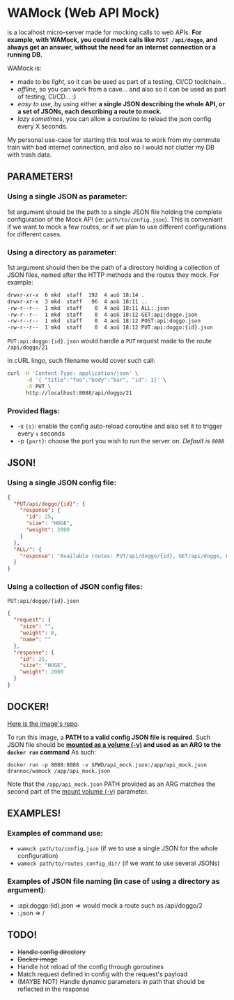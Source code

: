 # WAMock (Web API Mock)

is a localhost micro-server made for mocking calls to web APIs.
**For example, with WAMock, you could mock calls like `POST /api/doggo`, and always get an answer, without the need for an internet connection or a running DB.**

WAMock is:

- made to be _light_, so it can be used as part of a testing, CI/CD toolchain...
- _offline_, so you can work from a cave... and also so it can be used as part of testing, CI/CD... :)
- _easy to use_, by using either **a single JSON describing the whole API, or a set of JSONs, each describing a route to mock**.
- _lazy sometimes_, you can allow a coroutine to reload the json config every X seconds.

My personal use-case for starting this tool was to work from my commute train with bad internet connection, and also so I would not clutter my DB with trash data.

## PARAMETERS!

### Using a single JSON as parameter:

1st argument should be the path to a single JSON file holding the complete configuration of the Mock API (ie: `path/to/config.json`). This is conveniant if we want to mock a few routes, or if we plan to use different configurations for different cases.

### Using a directory as parameter:

1st argument should then be the path of a directory holding a collection of JSON files, named after the HTTP methods and the routes they mock. For example:

```sh
drwxr-xr-x  6 mkd  staff  192  4 aoû 18:14 .
drwxr-xr-x  3 mkd  staff   96  4 aoû 18:11 ..
-rw-r--r--  1 mkd  staff    0  4 aoû 18:11 ALL:.json
-rw-r--r--  1 mkd  staff    0  4 aoû 18:12 GET:api:doggo.json
-rw-r--r--  1 mkd  staff    0  4 aoû 18:12 POST:api:doggo.json
-rw-r--r--  1 mkd  staff    0  4 aoû 18:12 PUT:api:doggo:{id}.json
```

`PUT:api:doggo:{id}.json` would handle a `PUT` request made to the route `/api/doggo/21`

In cURL lingo, such filename would cover such call:

```sh
curl -H 'Content-Type: application/json' \
      -d '{ "title":"foo","body":"bar", "id": 1}' \
      -X PUT \
      http://localhost:8088/api/doggo/21
```

### Provided flags:

- -x `{s}`: enable the config auto-reload coroutine and also set it to trigger every `s` seconds
- -p `{port}`: choose the port you wish to run the server on. _Default is `8088`_

## JSON!

### Using a single JSON config file:

```json
{
  "PUT/api/doggo/{id}": {
    "response": {
      "id": 25,
      "size": "HUGE",
      "weight": 2000
    }
  },
  "ALL/": {
    "response": "Available routes: PUT/api/doggo/{id}, GET/api/doggo, POST /api/doggo"
  }
}
```

### Using a collection of JSON config files:

`PUT:api/doggo/{id}.json`

```json
{
  "request": {
    "size": "",
    "weight": 0,
    "name": ""
  },
  "response": {
    "id": 25,
    "size": "HUGE",
    "weight": 2000
  }
}
```

## DOCKER!

[Here is the image's repo](https://hub.docker.com/repository/docker/drannoc/wamock/general).

To run this image, a **PATH to a valid config JSON file is required**. Such JSON file should be **[mounted as a volume (-v)](https://docs.docker.com/storage/volumes/#choose-the--v-or---mount-flag) and used as an ARG to the `docker run` command**
As such:

`docker run -p 8088:8088 -v $PWD/api_mock.json:/app/api_mock.json drannoc/wamock /app/api_mock.json`

Note that the `/app/api_mock.json` PATH provided as an ARG matches the second part of the [mount volume (-v)](https://docs.docker.com/storage/volumes/#choose-the--v-or---mount-flag) parameter.

## EXAMPLES!

### Examples of command use:

- `wamock path/to/config.json` (if we to use a single JSON for the whole configuration)
- `wamock path/to/routes_config_dir/` (if we want to use several JSONs)

### Examples of JSON file naming (in case of using a directory as argument):

- :api:doggo:(id).json => would mock a route such as /api/doggo/2
- :.json => /

## TODO!

- ~~Handle config directory~~
- ~~Docker image~~
- Handle hot reload of the config through goroutines
- Match request defined in config with the request's payload
- (MAYBE NOT) Handle dynamic parameters in path that should be reflected in the response
